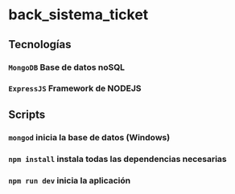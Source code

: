 # back_sistema_ticket

## Tecnologías

### `MongoDB` Base de datos noSQL
### `ExpressJS` Framework de NODEJS

## Scripts

### `mongod` inicia la base de datos (Windows)
### `npm install` instala todas las dependencias necesarias
### `npm run dev` inicia la aplicación


